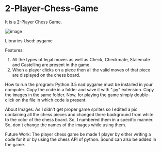 # 2-Player-Chess-Game

It is a 2-Player Chess Game. 

![image](https://user-images.githubusercontent.com/40511985/41970458-950294d8-7a28-11e8-86a8-3d5f081efe3f.PNG)

Libraries Used:
pygame

Features:
1. All the types of legal moves as well as Check, Checkmate, Stalemate and Castelling are present in the game.
2. When a player clicks on a piece then all the valid moves of that piece are displayed on the chess board.

How to run the program:
Python 3.5 nad pygame must be installed in your computer. 
Copy the code in a folder and save it with ".py" extension.
Copy the images in the same folder.
Now, for playing the game simply double-click on the file in which code is present.

About Images:
As I didn't get proper game sprites so I edited a pic containing all the chess pieces and changed there background from white to the color of the chess board. So, I numbered them in a specific manner. So, don't change the names of the images while using them.

Future Work:
The player chess game be made 1 player by either writing a code for it or by using the chess API of python.
Sound can also be added in the game.

